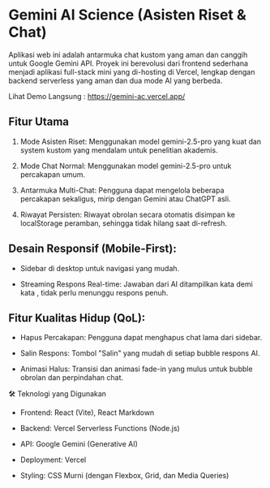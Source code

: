 # Gemini AI Science (Asisten Riset & Chat)
Aplikasi web ini adalah antarmuka chat kustom yang aman dan canggih untuk Google Gemini API. Proyek ini berevolusi dari frontend sederhana menjadi aplikasi full-stack mini yang di-hosting di Vercel, lengkap dengan backend serverless yang aman dan dua mode AI yang berbeda.

Lihat Demo Langsung : https://gemini-ac.vercel.app/

## Fitur Utama

1. Mode Asisten Riset: Menggunakan model gemini-2.5-pro yang kuat dan  system kustom yang mendalam untuk penelitian akademis.

2. Mode Chat Normal: Menggunakan model gemini-2.5-pro  untuk percakapan umum.

3. Antarmuka Multi-Chat: Pengguna dapat mengelola beberapa percakapan sekaligus, mirip dengan Gemini atau ChatGPT asli.

4. Riwayat Persisten: Riwayat obrolan secara otomatis disimpan ke localStorage peramban, sehingga tidak hilang saat di-refresh.

## Desain Responsif (Mobile-First):

* Sidebar di desktop untuk navigasi yang mudah.

* Streaming Respons Real-time: Jawaban dari AI ditampilkan kata demi kata , tidak perlu menunggu respons penuh.

## Fitur Kualitas Hidup (QoL):

* Hapus Percakapan: Pengguna dapat menghapus chat lama dari sidebar.

* Salin Respons: Tombol "Salin" yang mudah di setiap bubble respons AI.

* Animasi Halus: Transisi dan animasi fade-in yang mulus untuk bubble obrolan dan perpindahan chat.

🛠️ Teknologi yang Digunakan
- Frontend: React (Vite), React Markdown

- Backend: Vercel Serverless Functions (Node.js)

- API: Google Gemini (Generative AI)

- Deployment: Vercel

- Styling: CSS Murni (dengan Flexbox, Grid, dan Media Queries)